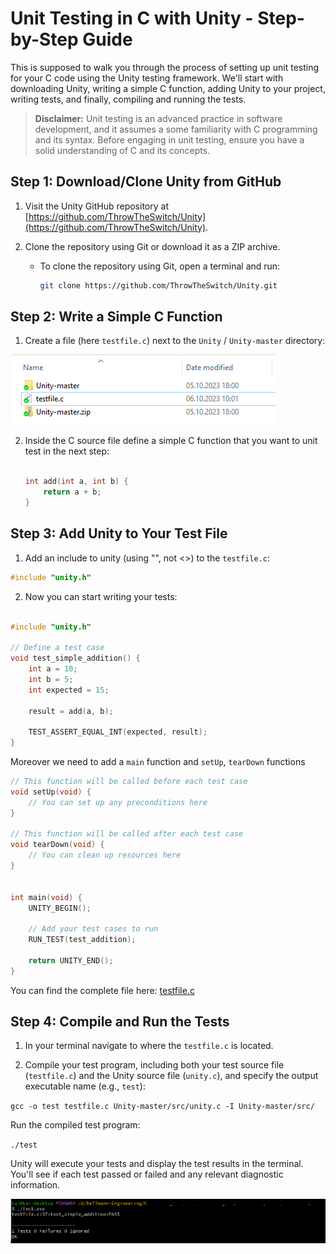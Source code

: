
# Unit Testing in C with Unity - Step-by-Step Guide

This is supposed to walk you through the process of setting up unit testing for your C code using the Unity testing framework. We'll start with downloading Unity, writing a simple C function, adding Unity to your project, writing tests, and finally, compiling and running the tests.

> **Disclaimer:** Unit testing is an advanced practice in software development, and it assumes a some familiarity with C programming and its syntax. Before engaging in unit testing, ensure you have a solid understanding of C and its concepts. 


## Step 1: Download/Clone Unity from GitHub

1. Visit the Unity GitHub repository at [https://github.com/ThrowTheSwitch/Unity](https://github.com/ThrowTheSwitch/Unity).

2. Clone the repository using Git or download it as a ZIP archive.

   - To clone the repository using Git, open a terminal and run:
     ```bash
     git clone https://github.com/ThrowTheSwitch/Unity.git
     ```

## Step 2: Write a Simple C Function

1. Create a file (here `testfile.c`) next to the `Unity` / `Unity-master` directory:

![Ordner](https://github.com/bellmann-engineering/unity_guide/blob/9545363cb7af10c1c0b996dddea00c48a3fb1838/folder.PNG?raw=true)

2. Inside the C source file define a simple C function that you want to unit test in the next step:

   ```c

   int add(int a, int b) {
       return a + b;
   }
   

## Step 3: Add Unity to Your Test File

1.  Add an include to unity (using \"", not <>) to the `testfile.c`:

 ```c
#include "unity.h"
```
    
2.  Now you can start writing your tests:
```c

#include "unity.h"

// Define a test case
void test_simple_addition() {
    int a = 10;
    int b = 5;
    int expected = 15;

    result = add(a, b);

    TEST_ASSERT_EQUAL_INT(expected, result);
}

```
Moreover we need to add a  `main` function and `setUp`, `tearDown` functions
```c
// This function will be called before each test case
void setUp(void) {
    // You can set up any preconditions here
}

// This function will be called after each test case
void tearDown(void) {
    // You can clean up resources here
}


int main(void) {
    UNITY_BEGIN();

    // Add your test cases to run
    RUN_TEST(test_addition);

    return UNITY_END();
}
```

You can find the complete file here: [testfile.c](./testfile.c)

## Step 4: Compile and Run the Tests

1.  In your terminal navigate to where the `testfile.c` is located.
    
2.  Compile your test program, including both your test source file (`testfile.c`) and the Unity source file (`unity.c`), and specify the output executable name (e.g., `test`):
    
`gcc -o test testfile.c Unity-master/src/unity.c -I Unity-master/src/` 
 
Run the compiled test program:
 
`./test` 

Unity will execute your tests and display the test results in the terminal. You'll see if each test passed or failed and any relevant diagnostic information.

![enter image description here](https://github.com/bellmann-engineering/unity_guide/blob/main/run.png?raw=true)
